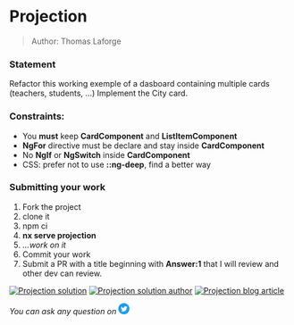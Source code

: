 <h1>Projection</h1>

> Author: Thomas Laforge

### Statement

Refactor this working exemple of a dasboard containing multiple cards (teachers, students, ...)
Implement the City card.

### Constraints:

- You **must** keep **CardComponent** and **ListItemComponent**
- **NgFor** directive must be declare and stay inside **CardComponent**
- No **NgIf** or **NgSwitch** inside **CardComponent**
- CSS: prefer not to use **::ng-deep**, find a better way

### Submitting your work

1. Fork the project
2. clone it
3. npm ci
4. **nx serve projection**
5. _...work on it_
6. Commit your work
7. Submit a PR with a title beginning with **Answer:1** that I will review and other dev can review.

<a href="https://github.com/tomalaforge/angular-challenges/pulls?q=label%3A1+label%3Aanswer"><img src="https://img.shields.io/badge/-Solutions-green" alt="Projection solution"/></a>
<a href='https://github.com/tomalaforge/angular-challenges/pulls?q=label%3A1+label%3A"answer+author"'><img src="https://img.shields.io/badge/-Author solution-important" alt="Projection solution author"/></a>
<a href="https://medium.com/@thomas.laforge/create-a-highly-customizable-component-cc3a9805e4c5" target="_blank" rel="noopener noreferrer"><img src="https://img.shields.io/badge/-Blog post explanation-blue" alt="Projection blog article"/></a>

_You can ask any question on_ <a href="https://twitter.com/laforge_toma" target="_blank" rel="noopener noreferrer"><img src="./../../logo/twitter.svg" height=20px alt="twitter"/></a>
